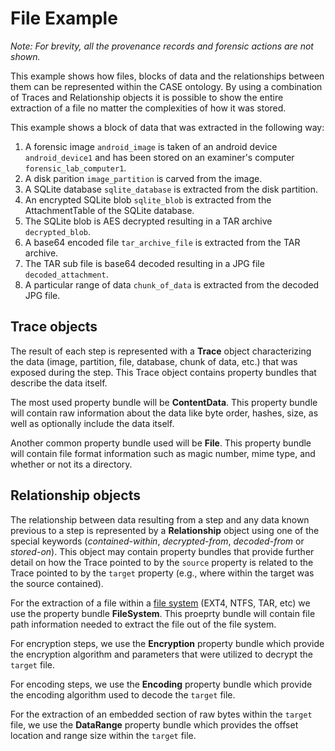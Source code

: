 # File Example

*Note: For brevity, all the provenance records and forensic actions are not shown.*

This example shows how files, blocks of data and the relationships between them can be
represented within the CASE ontology. By using a combination of Traces and
Relationship objects it is possible to show the entire extraction of a file no matter the
complexities of how it was stored.

This example shows a block of data that was extracted in the following way:

1. A forensic image `android_image` is taken of an android device `android_device1` and 
has been stored on an examiner's computer `forensic_lab_computer1`.
1. A disk parition `image_partition` is carved from the image.
1. A SQLite database `sqlite_database` is extracted from the disk partition.
1. An encrypted SQLite blob `sqlite_blob` is extracted from the AttachmentTable of the SQLite database.
1. The SQLite blob is AES decrypted resulting in a TAR archive `decrypted_blob`.
1. A base64 encoded file `tar_archive_file` is extracted from the TAR archive.
1. The TAR sub file is base64 decoded resulting in a JPG file `decoded_attachment`.
1. A particular range of data `chunk_of_data` is extracted from the decoded JPG file.


## Trace objects

The result of each step is represented with a **Trace** object characterizing the data (image, partition, file, database, chunk of data, etc.) that was exposed during the step. 
This Trace object contains property bundles that describe the data itself.

The most used property bundle will be **ContentData**. This property bundle will
contain raw information about the data like byte order, hashes, size, as well
as optionally include the data itself.

Another common property bundle used will be **File**. This property bundle will
contain file format information such as magic number, mime type, and whether or not
its a directory.

## Relationship objects

The relationship between data resulting from a step and any data known previous to a step is 
represented by a **Relationship** object using one of the special keywords 
(*contained-within*, *decrypted-from*, *decoded-from* or *stored-on*). This object may contain 
property bundles that provide further detail on how the Trace pointed to by the `source` property is related to the Trace pointed to by the `target` property (e.g., where within the target was the source contained).

For the extraction of a file within a [file system](../glossary.md#file-system) (EXT4, NTFS, TAR, etc)
we use the property bundle **FileSystem**. This proeprty bundle will contain file path
information needed to extract the file out of the file system.

For encryption steps, we use the **Encryption** property bundle which provide the 
encryption algorithm and parameters that were utilized to decrypt the `target` file. 

For encoding steps, we use the **Encoding** property bundle which provide the 
encoding algorithm used to decode the `target` file.
 
For the extraction of an embedded section of raw bytes within the `target` file, we
use the **DataRange** property bundle which provides the offset location and range size within the `target` file.


